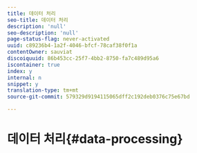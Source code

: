 ```yaml
---
title: 데이터 처리
seo-title: 데이터 처리
description: 'null'
seo-description: 'null'
page-status-flag: never-activated
uuid: c89236b4-1a2f-4046-bfcf-78caf38f0f1a
contentOwner: sauviat
discoiquuid: 86b453cc-25f7-4bb2-8750-fa7c489d95a6
iscontainer: true
index: y
internal: n
snippet: y
translation-type: tm+mt
source-git-commit: 579329d9194115065dff2c192deb0376c75e67bd

---
```



# 데이터 처리{#data-processing}

